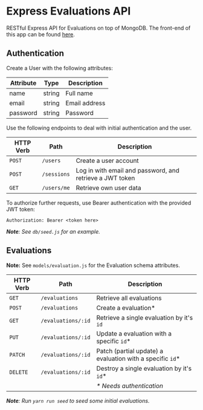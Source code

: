 # Express Evaluations API

RESTful Express API for Evaluations on top of MongoDB. The front-end of this app can be found [here](https://github.com/LiannevW/ReactEvaluationTool).

## Authentication

Create a User with the following attributes:

| Attribute | Type   | Description   |
|-----------|--------|---------------|
| name      | string | Full name     |
| email     | string | Email address |
| password  | string | Password      |

Use the following endpoints to deal with initial authentication and the user.

| HTTP Verb | Path        | Description |
|-----------|-------------|--------------|
| `POST`    | `/users`    | Create a user account |
| `POST`    | `/sessions` | Log in with email and password, and retrieve a JWT token |
| `GET`     | `/users/me` | Retrieve own user data |

To authorize further requests, use Bearer authentication with the provided JWT token:

```
Authorization: Bearer <token here>
```

_**Note**: See `db/seed.js` for an example._

## Evaluations

**Note:** See `models/evaluation.js` for the Evaluation schema attributes.

| HTTP Verb | Path | Description |
|-----------|------|--------------|
| `GET` | `/evaluations` | Retrieve all evaluations |
| `POST` | `/evaluations` | Create a evaluation* |
| `GET` | `/evaluations/:id` | Retrieve a single evaluation by it's `id` |
| `PUT` | `/evaluations/:id` | Update a evaluation with a specific `id`* |
| `PATCH` | `/evaluations/:id` | Patch (partial update) a evaluation with a specific `id`* |
| `DELETE` | `/evaluations/:id` | Destroy a single evaluation by it's `id`* |
| | | _* Needs authentication_ |

_**Note**: Run `yarn run seed` to seed some initial evaluations._
